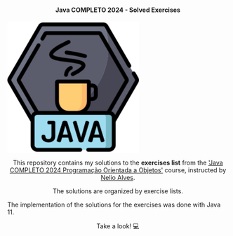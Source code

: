 
<h4 align="center">Java COMPLETO 2024 - Solved Exercises</h4>

<img src="/resources/java_logo.png" min-width="300px" max-width="300px" width="300px" align="center">


<p align="center">
	This repository contains my solutions to the <strong>exercises list</strong> from the <a href="https://www.udemy.com/course/java-curso-completo">'Java COMPLETO 2024 Programação Orientada a Objetos'</a> course, instructed by <a href="https://www.linkedin.com/in/nelio-alves">Nelio Alves</a>.
</p> 

<p align="center"> The solutions are organized by exercise lists.</p>

<p align="left">The implementation of the solutions for the exercises was done with Java 11.</p>

<p align="center">Take a look! 💻</p>
